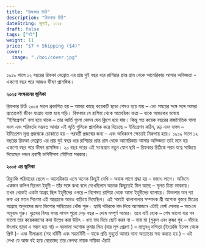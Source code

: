 ```yaml
---
title: "রিফকার চিঠি"
description: "রিফকার চিঠি"
dateString: জুলাই, ২০২৫
draft: false
tags: ["বই"]
weight: 11
price: "$7 + Shipping ($4)"
cover:
  image: "./boi/cover.jpg"
---
```


<!-- <pre> -->

১৯১৯ সালে ১২ বছরের রিফকা নেব্রোত এর প্রায় দুই বছর ধরে রাশিয়ার প্রান্ত গ্রাম থেকে আমেরিকায় আসার অভিজ্ঞতা - একশো বছর পরে আজও ভীষণ প্রাসঙ্গিক।

**২০২৫ সংস্করনের ভূমিকা**

রিফকার চিঠি ২০০৫ সালে প্রকাশিত হয় – আমার কাছে কয়েকটি ছাড়া শেষও হয়ে যায় – এবং সময়ের সঙ্গে সঙ্গে আমরা প্রত্যেকেই জীবন যাত্রায় ব্যাস্ত হয়ে পড়ি। রিফকার যে রাশিয়া থেকে আমেরিকা যাত্রা – যাকে আজকের ভাষায় “ইমিগ্রেশন” বলা হয়ে থাকে – তার আর্তি গুলো কেমন যেন ক্লিশে হয়ে যায়।
কিন্তু গত কয়েক বছরের রাজনৈতিক পালা বদল এবং পরিবর্তন সম্ভবত আবার এই স্মৃতি গুলিকে প্রাসঙ্গিক করে দিয়েছে –
ইমিগ্রেশন কঠিন, রূঢ় এবং বাস্তব – ইমিগ্রেশন মূল্য প্রজন্মকে চোকাতে হয় – পরবর্তী প্রজন্মের জন্য – এবং অধিকাংশ ক্ষেত্রেই নিরুপায় হয়ে।
১৯১৯ সালে ১২ বছরের রিফকা নেব্রোত এর প্রায় দুই বছর ধরে রাশিয়ার প্রান্ত গ্রাম থেকে আমেরিকায় আসার অভিজ্ঞতা তাই মনে হয় একশো বছর পরে ভীষণ প্রাসঙ্গিক।
২০ বছর পরের এই সংস্করনে নতুন যোগ ছবি – রিফকার চিঠিকে পরম যত্নে সাজিয়ে দিয়েছেন লন্ডন প্রবাসী ভগিনীসমা মৌমিতা সরকার।

**২০০৫ এর ভূমিকা**

রিফ্যুজি পরিবারের ছেলে – আমেরিকায় এসে অনেক কিছুই দেখি – অবাক লাগে শ্রদ্ধা হয় – মজাও লাগে। অফিসে একজন কলিগ ছিলেন ইহুদী – তাঁর সঙ্গে কথা বলে দেখেছিলাম অনেক কিছুতেই মিল আছে – মূলত চিন্তা ভাবনায়। তখন থেকেই একটা আগ্রহ ছিল ইহুদীদের ওপরে – বিশেষত রাশিয়া থেকে আসা ইহুদীদের ব্যাপারে। ফিডলার অন্ দ্যা রুফ এর মতন সিনেমা এই আগ্রহকে আরও বাড়িয়ে দিয়েছিল।
এই সময়ই ঝালাপালার সম্পাদক শ্রী অশোক কুমার মিত্রের আগ্রহে অনুবাদের জন্য কিশোর সাহিত্যের খোঁজ শুরু। হ্যারি পটারকে বাদ দিয়ে অ্যামাজনে এটাই বেস্ট সেলার – অতএব অনুবাদ শুরু। দুঃখের বিষয় সময় লাগল পুরো দেড় বছর – দোষ সম্পূর্ণ আমার।
তবে যাই হোক – শেষ ভালো যার সব ভালো তার
কয়েকজনের কথা উল্লেখ করা উচিৎ - ধন্য বাদ দিয়ে ছোট করব না – বাবা মা (মুকুল এবং কৃষ্ণা গুহ – যাঁদের উৎসাহ ছাড়া এ সম্ভন হত না) – বড়মামা অশোক কুমার মিত্র (যার মূল প্রেরণা ) – ভ্রাতৃবধূ নন্দিতা (ইংরেজি ইমেল থেকে প্রিন্ট )- এবং নীলাঞ্জনা (সহ ধর্মিনী এবং সহমর্মিনী – যাকে প্রতি মুহূর্তে আমার নানা অত্যাচার সহ্য করতে হয় ) – এই লেখা যে আজ বই হয়ে বেরোচ্ছে তার নেপথ্য নায়ক নায়িকা এঁরাই

<!-- <pre> -->
